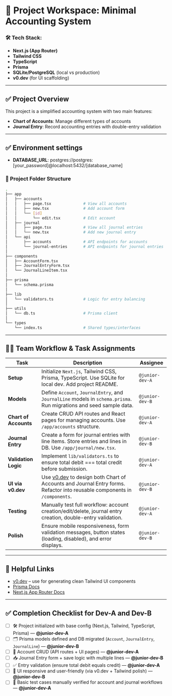 # 📘 Project Workspace: Minimal Accounting System

### 🛠 Tech Stack:

- **Next.js (App Router)**
- **Tailwind CSS**
- **TypeScript**
- **Prisma**
- **SQLite/PostgreSQL** (local vs production)
- **v0.dev** (for UI scaffolding)

---

## ✅ Project Overview

This project is a simplified accounting system with two main features:

- **Chart of Accounts**: Manage different types of accounts
- **Journal Entry**: Record accounting entries with double-entry validation

---

## ✅ Environment settings

- **DATABASE_URL**:
  postgres://postgres:[your_password]@localhost:5432/[database_name]

### 📁 Project Folder Structure

```bash
.
├── app
│   ├── accounts
│   │   ├── page.tsx              # View all accounts
│   │   ├── new.tsx               # Add account form
│   │   └── [id]
│   │       └── edit.tsx          # Edit account
│   ├── journal
│   │   ├── page.tsx              # View all journal entries
│   │   └── new.tsx               # Add new journal entry
│   └── api
│       ├── accounts              # API endpoints for accounts
│       └── journal-entries       # API endpoints for journal entries
│
├── components
│   ├── AccountForm.tsx
│   ├── JournalEntryForm.tsx
│   └── JournalLineItem.tsx
│
├── prisma
│   └── schema.prisma
│
├── lib
│   └── validators.ts             # Logic for entry balancing
│
├── utils
│   └── db.ts                     # Prisma client
│
└── types
    └── index.ts                  # Shared types/interfaces
```

---

## 👨‍💻 Team Workflow & Task Assignments

| Task                  | Description                                                                                                                                | Assignee        |
| --------------------- | ------------------------------------------------------------------------------------------------------------------------------------------ | --------------- |
| **Setup**             | Initialize `Next.js`, Tailwind CSS, Prisma, TypeScript. Use SQLite for local dev. Add project README.                                      | `@junior-dev-A` |
| **Models**            | Define `Account`, `JournalEntry`, and `JournalLine` models in `schema.prisma`. Run migrations and seed sample data.                        | `@junior-dev-B` |
| **Chart of Accounts** | Create CRUD API routes and React pages for managing accounts. Use `/app/accounts` structure.                                               | `@junior-dev-A` |
| **Journal Entry**     | Create a form for journal entries with line items. Store entries and lines in DB. Use `/app/journal/new.tsx`.                              | `@junior-dev-B` |
| **Validation Logic**  | Implement `lib/validators.ts` to ensure total debit === total credit before submission.                                                    | `@junior-dev-A` |
| **UI via v0.dev**     | Use [v0.dev](https://v0.dev) to design both Chart of Accounts and Journal Entry forms. Refactor into reusable components in `/components`. | `@junior-dev-B` |
| **Testing**           | Manually test full workflow: account creation/edit/delete, journal entry creation, double-entry validation.                                | `@junior-dev-A` |
| **Polish**            | Ensure mobile responsiveness, form validation messages, button states (loading, disabled), and error displays.                             | `@junior-dev-B` |

---

## 🔗 Helpful Links

- [v0.dev](https://v0.dev) – use for generating clean Tailwind UI components
- [Prisma Docs](https://www.prisma.io/docs)
- [Next.js App Router Docs](https://nextjs.org/docs/app/building-your-application/routing)

---

## ✅ Completion Checklist for Dev-A and Dev-B

- [ ] 🛠 Project initialized with base config (Next.js, Tailwind, TypeScript,
      Prisma) — **@junior-dev-A**
- [ ] 🗂 Prisma models defined and DB migrated (`Account`, `JournalEntry`,
      `JournalLine`) — **@junior-dev-B**
- [ ] 🧾 Account CRUD (API routes + UI pages) — **@junior-dev-A**
- [ ] 📥 Journal Entry form + save logic with multiple lines — **@junior-dev-B**
- [ ] ✅ Entry validation (ensure total debit equals credit) — **@junior-dev-A**
- [ ] 🎨 UI responsive and user-friendly (via v0.dev + Tailwind polish) —
      **@junior-dev-B**
- [ ] 🧪 Basic test cases manually verified for account and journal workflows —
      **@junior-dev-A**

